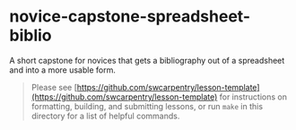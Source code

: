 novice-capstone-spreadsheet-biblio
==================================

A short capstone for novices that gets a bibliography out of a spreadsheet and into a more usable form.

> Please see [https://github.com/swcarpentry/lesson-template](https://github.com/swcarpentry/lesson-template)
> for instructions on formatting, building, and submitting lessons,
> or run `make` in this directory for a list of helpful commands.
